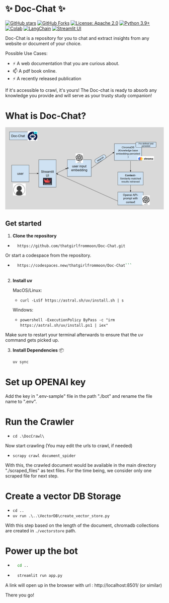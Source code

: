 #                                    ✨  Doc-Chat ✨

[![GitHub stars](https://img.shields.io/github/stars/thatgirlfrommoon/Doc-Chat?style=social)](https://github.com/thatgirlfrommoon/Doc-Chat/stargazers)
[![GitHub Forks](https://img.shields.io/github/forks/thatgirlfrommoon/Doc-Chat?style=social)](https://github.com/thatgirlfrommoon/Doc-Chat/forks)
[![License: Apache 2.0](https://img.shields.io/badge/License-Apache%202.0-yellow.svg)](https://opensource.org/license/apache-2-0)
[![Python 3.9+](https://img.shields.io/badge/python-3.9+-blue.svg)](https://www.python.org/downloads/)
[![Colab](https://colab.research.google.com/assets/colab-badge.svg)](https://colab.research.google.com/drive/1yrS2Kp-kprYWot_sEu7JeWMIRAei_vov?usp=sharing)
[![LangChain](https://img.shields.io/badge/LangChain-Open%20SourceFramework-5e9cff?logo=langchain&logoColor=white)](https://python.langchain.com/docs/introduction/)
[![Streamlit UI](https://static.streamlit.io/badges/streamlit_badge_black_red.svg)](https://streamlit.io/)



Doc-Chat is a repository for you to chat and extract insights from any website or document of your choice.

Possible Use Cases:
- ⚡ A web documentation that you are curious about.
- 📫 A pdf book online.
- ⚡ A recently released publication

If it's accessible to crawl, it's yours! The Doc-chat is ready to absorb any knowledge you provide and will serve as your trusty study companion!

# What is Doc-Chat?

![alt text](./images/workflow.png)


##  Get started

1. **Clone the repository**

- ``` bash
    https://github.com/thatgirlfrommoon/Doc-Chat.git 
    ```

Or start a codespace from the repository.
- ```bash
    https://codespaces.new/thatgirlfrommoon/Doc-Chat```



2. **Install uv**

    MacOS/Linux:

    - ```curl -LsSf https://astral.sh/uv/install.sh | s```

        
    Windows:

    - ```powershell -ExecutionPolicy ByPass -c "irm https://astral.sh/uv/install.ps1 | iex"```
      
Make sure to restart your terminal afterwards to ensure that the uv command gets picked up.
    
3. **Install Dependencies** 📦
    ```bash
    uv sync
    ```

# Set up OPENAI key
Add the key in ".env-sample" file in the path "./bot" and rename the file name to ".env".

# Run the Crawler

- ```cd .\DocCrawl\ ```

Now start crawling (You may edit the urls to crawl, if needed) 
- ```scrapy crawl document_spider```

With this, the crawled document would be available in the main directory "./scraped_files" as text files.
For the time being, we consider only one scraped file for next step.

# Create a vector DB Storage

- ```cd ..```
- ```uv run .\..\VectorDB\create_vector_store.py```

With this step based on the length of the document, chromadb collections are created in ```./vectorstore``` path.


# Power up the bot
- ```bash 
    cd ..
  ```
- ```bash
    streamlit run app.py
  ```


A link will open up in the browser with url : http://localhost:8501/ (or similar)

There you go!
